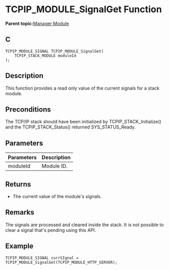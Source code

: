 # TCPIP\_MODULE\_SignalGet Function

**Parent topic:**[Manager Module](GUID-B37C4F4C-DC2D-48D9-9909-AACBA987B57A.md)

## C

```
TCPIP_MODULE_SIGNAL TCPIP_MODULE_SignalGet(
    TCPIP_STACK_MODULE moduleId
);
```

## Description

This function provides a read only value of the current signals for a stack module.

## Preconditions

The TCP/IP stack should have been initialized by TCPIP\_STACK\_Initialize\(\) and the TCPIP\_STACK\_Status\(\) returned SYS\_STATUS\_Ready.

## Parameters

|Parameters|Description|
|----------|-----------|
|moduleId|Module ID.|

## Returns

-   The current value of the module's signals.


## Remarks

The signals are processed and cleared inside the stack. It is not possible to clear a signal that's pending using this API.

## Example

```
TCPIP_MODULE_SIGNAL currSIgnal = TCPIP_MODULE_SignalGet(TCPIP_MODULE_HTTP_SERVER);
```

